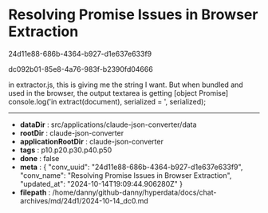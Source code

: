 # Resolving Promise Issues in Browser Extraction

24d11e88-686b-4364-b927-d1e637e633f9

dc092b01-85e8-4a76-983f-b2390fd04666

in extractor.js,  this is giving me the string I want.  But when bundled and used in the browser,  the output textarea is getting [object Promise]
        console.log('in extract(document), serialized = ', serialized);

---

* **dataDir** : src/applications/claude-json-converter/data
* **rootDir** : claude-json-converter
* **applicationRootDir** : claude-json-converter
* **tags** : p10.p20.p30.p40.p50
* **done** : false
* **meta** : {
  "conv_uuid": "24d11e88-686b-4364-b927-d1e637e633f9",
  "conv_name": "Resolving Promise Issues in Browser Extraction",
  "updated_at": "2024-10-14T19:09:44.906280Z"
}
* **filepath** : /home/danny/github-danny/hyperdata/docs/chat-archives/md/24d1/2024-10-14_dc0.md